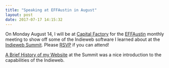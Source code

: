 ```yaml
---
title: "Speaking at EFFAustin in August"
layout: post
date: 2017-07-17 14:15:32
---
```

On Monday August 14, I will be at [Capital Factory](https://capitalfactory.com/) for the [EFFAustin](http://effaustin.org/) monthly meeting to show off some of the Indieweb software I learned about at the [Indieweb Summit](https://2017.indieweb.org/).  Please [RSVP](https://www.meetup.com/EFF-Austin/events/241601607/) if you can attend!

[A Brief History of my Website](https://www.youtube.com/watch?v=1VGX8iBWrTE&list=PLk3TtIJ31hqrLIPqz55TczawWu-30cnXM&index=4) at the Summit was a nice introduction to the capabilities of the Indieweb.
